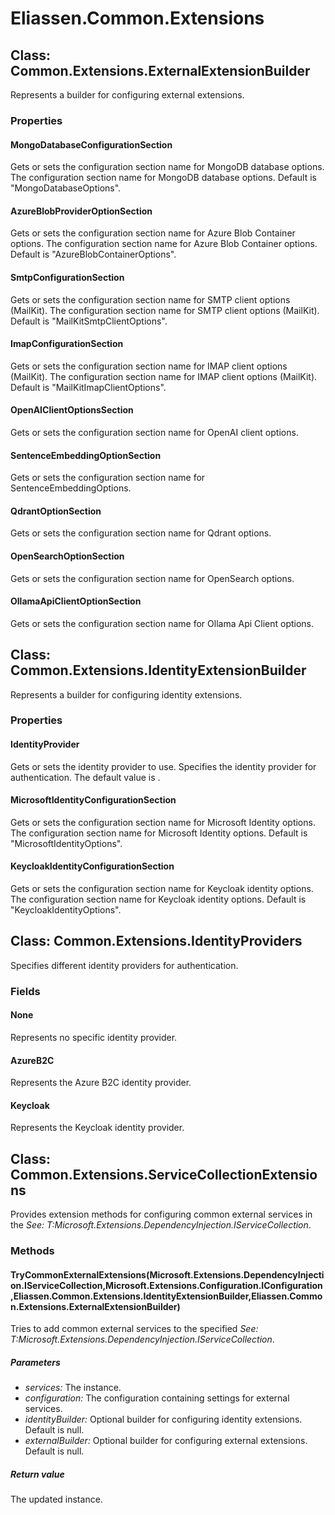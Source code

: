 ﻿# Eliassen.Common.Extensions


## Class: Common.Extensions.ExternalExtensionBuilder
Represents a builder for configuring external extensions. 

### Properties

#### MongoDatabaseConfigurationSection
Gets or sets the configuration section name for MongoDB database options. The configuration section name for MongoDB database options. Default is "MongoDatabaseOptions".
#### AzureBlobProviderOptionSection
Gets or sets the configuration section name for Azure Blob Container options. The configuration section name for Azure Blob Container options. Default is "AzureBlobContainerOptions".
#### SmtpConfigurationSection
Gets or sets the configuration section name for SMTP client options (MailKit). The configuration section name for SMTP client options (MailKit). Default is "MailKitSmtpClientOptions".
#### ImapConfigurationSection
Gets or sets the configuration section name for IMAP client options (MailKit). The configuration section name for IMAP client options (MailKit). Default is "MailKitImapClientOptions".
#### OpenAIClientOptionsSection
Gets or sets the configuration section name for OpenAI client options.
#### SentenceEmbeddingOptionSection
Gets or sets the configuration section name for SentenceEmbeddingOptions.
#### QdrantOptionSection
Gets or sets the configuration section name for Qdrant options.
#### OpenSearchOptionSection
Gets or sets the configuration section name for OpenSearch options.
#### OllamaApiClientOptionSection
Gets or sets the configuration section name for Ollama Api Client options.

## Class: Common.Extensions.IdentityExtensionBuilder
Represents a builder for configuring identity extensions. 

### Properties

#### IdentityProvider
Gets or sets the identity provider to use. Specifies the identity provider for authentication. The default value is .
#### MicrosoftIdentityConfigurationSection
Gets or sets the configuration section name for Microsoft Identity options. The configuration section name for Microsoft Identity options. Default is "MicrosoftIdentityOptions".
#### KeycloakIdentityConfigurationSection
Gets or sets the configuration section name for Keycloak identity options. The configuration section name for Keycloak identity options. Default is "KeycloakIdentityOptions".

## Class: Common.Extensions.IdentityProviders
Specifies different identity providers for authentication. 

### Fields

#### None
Represents no specific identity provider.
#### AzureB2C
Represents the Azure B2C identity provider.
#### Keycloak
Represents the Keycloak identity provider.

## Class: Common.Extensions.ServiceCollectionExtensions
Provides extension methods for configuring common external services in the 
 *See: T:Microsoft.Extensions.DependencyInjection.IServiceCollection*. 

### Methods


#### TryCommonExternalExtensions(Microsoft.Extensions.DependencyInjection.IServiceCollection,Microsoft.Extensions.Configuration.IConfiguration,Eliassen.Common.Extensions.IdentityExtensionBuilder,Eliassen.Common.Extensions.ExternalExtensionBuilder)
Tries to add common external services to the specified 
 *See: T:Microsoft.Extensions.DependencyInjection.IServiceCollection*. 


##### Parameters
* *services:* The instance.
* *configuration:* The configuration containing settings for external services.
* *identityBuilder:* Optional builder for configuring identity extensions. Default is null.
* *externalBuilder:* Optional builder for configuring external extensions. Default is null.




##### Return value
The updated instance.

